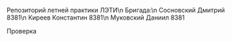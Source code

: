 Репозиторий летней практики ЛЭТИ\n
Бригада:\n
Сосновский Дмитрий 8381\n
Киреев Константин 8381\n
Муковский Даниил 8381


Проверка

